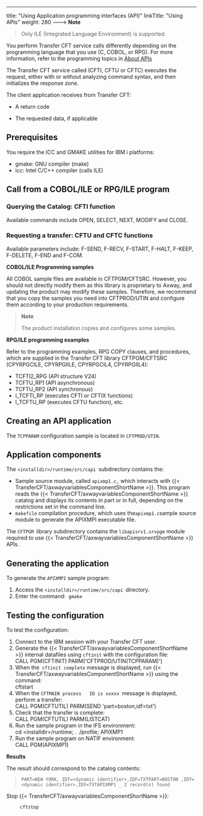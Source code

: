 ---
title: "Using Application programming interfaces (API)"
linkTitle: "Using APIs"
weight: 280
---> **Note**
>
> Only ILE (Integrated Language Environment) is supported.

You perform Transfer CFT service calls differently depending on the programming language that you use (C, COBOL, or RPG). For more information, refer to the programming topics in [About APIs](../../../../about_this_document_zos/using_apis)

The Transfer CFT service called (CFTI, CFTU or CFTC) executes the request, either with or without analyzing command syntax, and then initializes the response zone.

The client application receives from Transfer CFT:

- A return code

<!-- -->

- The requested data, if applicable

## Prerequisites

You require the ICC and GMAKE utilities for IBM i platforms:

- gmake: GNU compiler (make)
- icc: Intel C/C++ compiler (calls ILE)

## Call from a COBOL/ILE or RPG/ILE program

### Querying the Catalog: CFTI function

Available commands include OPEN, SELECT, NEXT, MODIFY and CLOSE.

### Requesting a transfer: CFTU and CFTC functions

Available parameters include: F-SEND, F-RECV, F-START, F-HALT, F-KEEP, F-DELETE, F-END and F-COM.

****COBOL/ILE Programming samples****

All COBOL sample files are available in CFTPGM/CFTSRC. However, you should not directly modify them as this library is proprietary to Axway, and updating the product may modify these samples. Therefore, we recommend that you copy the samples you need into CFTPROD/UTIN and configure them according to your production requirements.

> **Note**
>
> The product installation copies and configures some samples.

****RPG/ILE programming examples****

Refer to the programming examples, RPG COPY clauses, and procedures, which are supplied in the Transfer CFT library CFTPGM/CFTSRC (CPYRPGCILE, CPYRPGIILE, CPYRPGCIL4, CPYRPGIIL4):

- TCFTI2_RPG (API structure V24)
- TCFTU_RP1 (API asynchronous)
- TCFTU_RP2 (API synchronous)
- I_TCFTI_RP (executes CFTI or CFTIX functions)
- I_TCFTU_RP (executes CFTU function), etc.

## Creating an API application

The `TCPPARAM` configuration sample is located in `CFTPROD/UTIN`.

## Application components

The `<installdir>/runtime/src/capi `subdirectory contains the:

- Sample source module,
    called `apixmp1.c,` which interacts with {{< TransferCFT/axwayvariablesComponentShortName >}}. This program
    reads the {{< TransferCFT/axwayvariablesComponentShortName >}} catalog and displays its contents in part or in
    full, depending on the restrictions set in the command line.
- `makefile`
    compilation procedure, which uses the` apixmp1.c `sample source module
    to generate the APIXMPI executable file.

The `CFTPGM `library subdirectory contains the `libapisrv1.srvpgm`
module required to use {{< TransferCFT/axwayvariablesComponentShortName  >}} APIs.

## Generating the application

To generate the *`APIXMP1`* sample program:

1. Access the `<installdir>/runtime/src/capi `directory.
1. Enter the command:  `gmake`

## Testing the configuration

To test the configuration:

1. Connect to the IBM session with your Transfer CFT user.
1. Generate the {{< TransferCFT/axwayvariablesComponentShortName >}} internal datafiles
    using `cftinit` with the configuration file:  
    CALL PGM(CFTINIT) PARM('CFTPROD/UTIN(TCPPARAM)')
1. When the` cftinit complete`
    message is displayed, run {{< TransferCFT/axwayvariablesComponentShortName >}} using the command:  
    cftstart
1. When the `CFTMAIN process   ID is xxxxx `message is displayed, perform a transfer:  
    CALL PGM(CFTUTIL) PARM(SEND 'part=boston,idf=txt')
1. Check that the transfer is
    complete:  
    CALL PGM(CFTUTIL) PARM(LISTCAT)
1. Run the sample program in the IFS environment:  
    cd &lt;installdir>/runtime; . ./profile; APIXMP1
1. Run the sample program on NATIF environment:  
    CALL PGM(APIXMP1)

****Results****

The result should correspond to the catalog contents:

> `PART=NEW YORK, IDT=<dynamic identifier>,IDF=TXTPART=BOSTON ,IDT=<dynamic identifier>,IDF=TXTAPIXMP1 _ 2 record(s) found`

Stop {{< TransferCFT/axwayvariablesComponentShortName  >}}:

`     cftstop`

